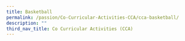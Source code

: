 ```yaml
---
title: Basketball
permalink: /passion/Co-Curricular-Activities-CCA/cca-basketball/
description: ""
third_nav_title: Co Curricular Activities (CCA)
---
```

